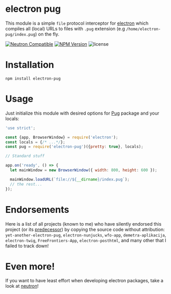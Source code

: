 # electron pug
This module is a simple `file` protocol interceptor for [electron](https://github.com/atom/electron) which compiles all (local) URLs to files with `.pug` extension (e.g `/home/electron-pug/index.pug`) on the fly.

<a href="https://github.com/yan-foto/neutron"><img alt="Neutron Compatible" src="https://img.shields.io/badge/neutron-compatible-004455.svg"></a>
<a href="https://www.npmjs.com/package/electron-pug"><img alt="NPM Version" src="https://img.shields.io/npm/v/electron-pug.svg"></a>
![license](https://img.shields.io/npm/l/electron-pug.svg)
# Installation

```
npm install electron-pug
```

# Usage
Just initialize this module with desired options for [Pug](https://www.npmjs.com/package/pug) package and your locals:

```js
'use strict';

const {app, BrowserWindow} = require('electron');
const locals = {/* ...*/};
const pug = require('electron-pug')({pretty: true}, locals);

// Standard stuff

app.on('ready', () => {
  let mainWindow = new BrowserWindow({ width: 800, height: 600 });

  mainWindow.loadURL(`file://${__dirname}/index.pug`);
  // the rest...
});
```

# Endorsements
Here is a list of all projects (known to me) who have silently endorsed this project (or its [predecessor](https://github.com/yan-foto/electron-jade)) by copying the source code without attribution: `yet-another-electron-pug`, `electron-nunjucks`, `wfo-app`, `demetra-aplikacija`, `electron-twig`, `FreeFrontiers-App`, `electron-posthtml`, and many other that I failed to track down!

# Even more!
If you want to have least effort when developing electron packages, take a look at [neutron](https://github.com/yan-foto/neutron)!

